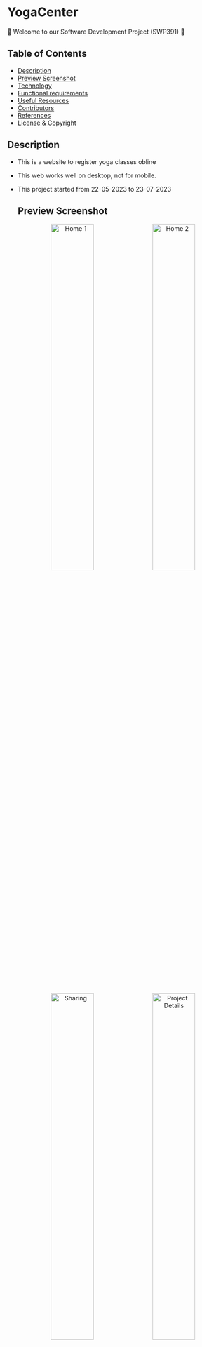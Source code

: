 # YogaCenter
:wave: Welcome to our Software Development Project (SWP391) :wave:

## Table of Contents

- [Description](#description)
- [Preview Screenshot](#preview-screenshot)
- [Technology](#technology)
- [Functional requirements](#functional-requirements)
- [Useful Resources](#useful-resources)
- [Contributors](#contributors)
- [References](#references)
- [License & Copyright](#license--copyright)

## Description
- This is a website to register yoga classes obline
- This web works well on desktop, not for mobile.
- This project started from 22-05-2023 to 23-07-2023

  ## Preview Screenshot
  <div align="center">
  <img src="D:\YOGA CENTER\preview\1.png" alt="Home 1" width="45%"></img> &nbsp;&nbsp; <img src="./imgs/home-2.png" alt="Home 2" width="45%"></img>
  <img src="./imgs/sharing.png" alt="Sharing" width="45%"></img> &nbsp;&nbsp; <img src="./imgs/project-details.png" alt="Project Details" width="45%"></img>
  <img src="./imgs/search.png" alt="Search Page" width="45%"></img> &nbsp;&nbsp; <img src="./imgs/admin-account-list.png" alt="Admin Account List" width="45%"></img>
  <img src="./imgs/admin-post-list.png" alt="Admin Post List" width="45%"></img> &nbsp;&nbsp; <img src="./imgs/admin-supervisor-list.png" alt="Admin Supervisor List" width="45%"></img> 
  <img src="./imgs/admin-upcoming.png" alt="Admin Upcoming List" width="45%"></img> &nbsp;&nbsp; <img src="./imgs/admin-word-list.png" alt="Admin Word List" width="45%"></img>
</div>
  
